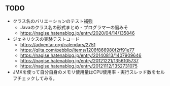 ## TODO

- クラス名のバリエーションのテスト補強
  - Javaのクラス名の形式まとめ - プログラマーの脳みそ
  - https://nagise.hatenablog.jp/entry/2020/04/14/135846
- ジェネリクスの実験テストコード
  - https://adventar.org/calendars/2751
  - https://qiita.com/pebblip/items/1206f866980f2ff91e77
  - https://nagise.hatenablog.jp/entry/20140813/1407909646
  - https://nagise.hatenablog.jp/entry/20121221/1356105737
  - https://nagise.hatenablog.jp/entry/20121112/1352731075
- JMXを使って自分自身のメモリ使用量はCPU使用率・実行スレッド数をセルフチェックしてみる。

